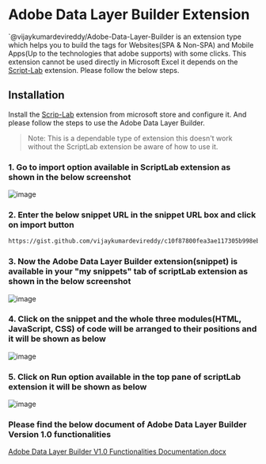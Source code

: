 # Adobe Data Layer Builder Extension

`@vijaykumardevireddy/Adobe-Data-Layer-Builder is an extension type which helps you to build the tags for Websites(SPA & Non-SPA) and Mobile Apps(Up to the technologies that adobe supports) with some clicks. This extension cannot be used directly in Microsoft Excel it depends on the [Script-Lab](https://www.microsoft.com/en-us/garage/profiles/script-lab/) extension. Please follow the below steps.

## Installation

Install the [Scrip-Lab](https://www.microsoft.com/en-us/garage/profiles/script-lab/) extension from microsoft store and configure it. And please follow the steps to use the Adobe Data Layer Builder.

> Note: This is a dependable type of extension this doesn't work without the ScriptLab extension be aware of how to use it.

### 1. Go to import option available in ScriptLab extension as shown in the below screenshot


![image](https://user-images.githubusercontent.com/84453029/190922649-398ee093-8d82-4f66-843f-5328d2716acd.png)

### 2. Enter the below snippet URL in the snippet URL box and click on import button

```bash
https://gist.github.com/vijaykumardevireddy/c10f87800fea3ae117305b998eba34ac
```

### 3. Now the Adobe Data Layer Builder extension(snippet) is available in your "my snippets" tab of scriptLab extension as shown in the below screenshot

![image](https://user-images.githubusercontent.com/84453029/190922971-c89aeef0-140b-466f-8fe1-d03081f7a7e6.png)

### 4. Click on the snippet and the whole three modules(HTML, JavaScript, CSS) of code will be arranged to their positions and it will be shown as below

![image](https://user-images.githubusercontent.com/84453029/190923095-993f1fc2-132a-41e8-8380-aa50b0b6a541.png)

### 5. Click on Run option available in the top pane of scriptLab extension it will be shown as below

![image](https://user-images.githubusercontent.com/84453029/190923292-b9b274db-ead4-4ec1-afff-409eb5eecfb4.png)

### Please find the below document of Adobe Data Layer Builder Version 1.0 functionalities

[Adobe Data Layer Builder V1.0 Functionalities Documentation.docx](https://github.com/vijaykumardevireddy/Adobe-Data-Layer-Builder/files/9615964/Adobe.Data.Layer.Builder.V1.0.Functionalities.Documentation.docx)


